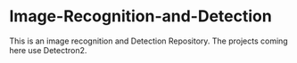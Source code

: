# Image-Recognition-and-Detection
This is an image recognition and Detection Repository. The projects coming here use Detectron2.
